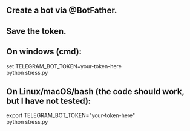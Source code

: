 ## Create a bot via @BotFather.  
## Save the token.

## On windows (cmd):
set TELEGRAM_BOT_TOKEN=your-token-here  
python stress.py

## On Linux/macOS/bash (the code should work, but I have not tested):  
export TELEGRAM_BOT_TOKEN="your-token-here"  
python stress.py
